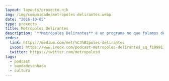 ```yaml
---
layout: layouts/proxecto.njk
img: /img/comunidade/metropoles-delirantes.webp
date: "2016-10-05"
type: proxecto
title: Metrópoles Delirantes
description: '**Metrópoles Delirantes** é un programa no que falamos de banda deseñada (cómics).'
redes:
  link: https://medium.com/metr%C3%B3poles-delirantes
  ivoox: https://www.ivoox.com/podcast-metropoles-delirantes_sq_f199911_1.html
  twitter: https://twitter.com/metropolesd
tags:
  - podcast
  - bandadesenhada
  - cultura
---
```

